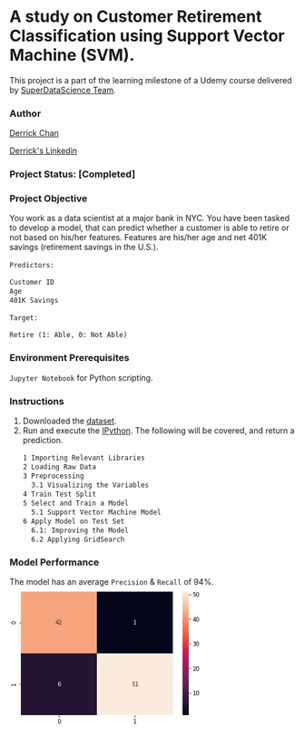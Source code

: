 # A study on Customer Retirement Classification using Support Vector Machine (SVM).
This project is a part of the learning milestone of a Udemy course delivered by [SuperDataScience Team](https://www.udemy.com/machine-learning-classification/). 

### Author
[Derrick Chan](https://github.com/zhenyu92)

[Derrick's Linkedin](https://www.linkedin.com/in/zychan/)

### Project Status: [Completed]

### Project Objective
You work as a data scientist at a major bank in NYC.
You have been tasked to develop a model, that can predict whether a customer is able to retire or not based on his/her features. 
Features are his/her age and net 401K savings (retirement savings in the U.S.). 

`Predictors:`
```
Customer ID
Age
401K Savings
```

`Target:`
```
Retire (1: Able, 0: Not Able)
```

### Environment Prerequisites
`Jupyter Notebook` for Python scripting.

### Instructions
1. Downloaded the [dataset](https://github.com/zhenyu92/ML_SVM_Retirement_Classification/blob/master/Bank_Customer_retirement.csv).
2. Run and execute the [IPython](https://github.com/zhenyu92/ML_SVM_Retirement_Classification/blob/master/SVM%20-%20Bank%20Customer%20Retirement%20Predictions.ipynb).
    The following will be covered, and return a prediction.
    ```
    1 Importing Relevant Libraries
    2 Loading Raw Data
    3 Preprocessing
      3.1 Visualizing the Variables
    4 Train Test Split
    5 Select and Train a Model
      5.1 Support Vector Machine Model
    6 Apply Model on Test Set
      6.1: Improving the Model
      6.2 Applying GridSearch
    ```
    
### Model Performance
The model has an average `Precision` & `Recall` of 94%.
![alt text](https://github.com/zhenyu92/ML_SVM_Retirement_Classification/blob/master/Confusion%20Matrix.JPG "Confusion Matrix")
